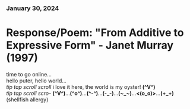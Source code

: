 ### January 30, 2024  
# Response/Poem: "From Additive to Expressive Form" - Janet Murray (1997)  

time to go online...  
hello puter, hello world...  
*tip tap scroll scroll* i love it here, the world is my oyster! **(^V^)**  
*tip tap scroll scro-* **(^V^)**...**(^o^)**...**(^-^)**...**(-_-)**...**(~_~)**...**<(o_o)>**...**(+_+)**    
(shellfish allergy)  

